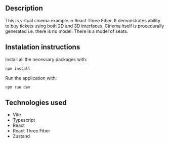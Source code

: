 ## Description

This is virtual cinema example in React Three Fiber. It demonstrates ability to buy tickets using both 2D and 3D interfaces. Cinema itself is procedurally generated i.e. there is no model. There is a model of seats.

## Instalation instructions

Install all the necessary packages with:

`npm install`

Run the application with:

`npm run dev`

## Technologies used

* Vite
* Typescript
* React
* React Three Fiber
* Zustand